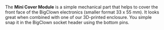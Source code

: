 The **Mini Cover Module** is a simple mechanical part that helps to cover the front face of the BigClown electronics (smaller format 33 x 55 mm). It looks great when combined with one of our 3D-printed enclosure. You simple snap it in the BigClown socket header using the bottom pins.
